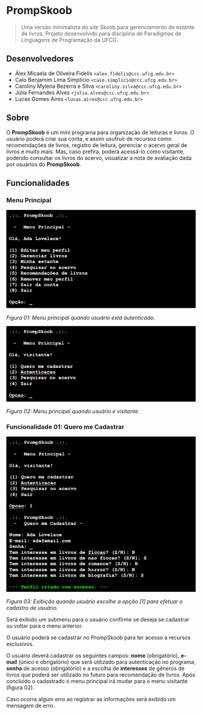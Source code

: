 # PrompSkoob
> Uma versão minimalista do site Skoob para gerenciamento de estante de livros. Projeto desenvolvido para disciplina de
Paradigmas de Linguagens de Programação da UFCG.

## Desenvolvedores

- Álex Micaela de Oliveira Fidelis `<alex.fidelis@ccc.ufcg.edu.br>`
- Caio Benjamim Lima Simplício `<caio.simplicio@ccc.ufcg.edu.br>`
- Caroliny Mylena Bezerra e Silva `<caroliny.silva@ccc.ufcg.edu.br>`
- Júlia Fernandes Alves `<julia.alves@ccc.ufcg.edu.br>`
- Lucas Gomes Aires `<lucas.aires@ccc.ufcg.edu.br>`

## Sobre

O **PrompSkoob** é um mini programa para organização de leituras e livros. O usuário poderá criar sua conta, e assim
usufruir de recursos como recomendações de livros, registro de leitura, gerenciar o acervo geral de livros e muito mais.
Mas, caso prefira, poderá acessá-lo como visitante, podendo consultar os livros do acervo, visualizar a nota de avaliação
dada por usuários do **PrompSkoob**.

## Funcionalidades

### Menu Principal

![Menu Principal Logado](./imperativo/docs/fig1.png)

*Figura 01: Menu principal quando usuário está autenticado.*

![Menu Principal Visitante](./imperativo/docs/fig2.png)

*Figura 02: Menu principal quando usuário é visitante.*

### Funcionalidade 01: Quero me Cadastrar

![Submenu Cadastro Usuário](./imperativo/docs/fig3.png)

*Figura 03:  Exibição  quando usuário escolhe a opção [1] para efetuar o cadastro de usuário.*

Será exibido um submenu para o usuário confirme se deseja se cadastrar ou voltar para o menu anterior.

O usuário poderá  se cadastrar no PrompSkoob para ter acesso a recursos exclusivos.

O usuário deverá cadastrar os seguintes campos: **nome** (obrigatório),  **e-mail** (único e obrigatório) que será utilizado para autenticação no programa, **senha** de acesso (obrigatório) e a escolha de **interesses** de gêneros de livros que poderá ser utilizado no futuro para recomendação de livros. Após concluído o cadastrado o menu principal irá mudar para o menu visitante (figura 02).

Caso ocorra algum erro ao registrar as informações será exibido um mensagem de erro.
